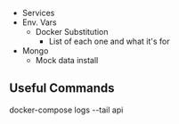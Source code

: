 * Services
* Env. Vars
    - Docker Substitution
        * List of each one and what it's for
* Mongo
    - Mock data install

## Useful Commands
docker-compose logs --tail api